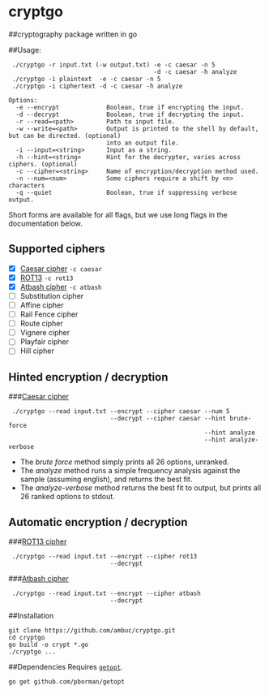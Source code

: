 # cryptgo
##cryptography package written in go


##Usage:

```
 ./cryptgo -r input.txt (-w output.txt) -e -c caesar -n 5
                                        -d -c caesar -h analyze
 ./cryptgo -i plaintext  -e -c caesar -n 5
 ./cryptgo -i ciphertext -d -c caesar -h analyze

Options:
  -e --encrypt             Boolean, true if encrypting the input.
  -d --decrypt             Boolean, true if decrypting the input.
  -r --read=<path>         Path to input file.
  -w --write=<path>        Output is printed to the shell by default, but can be directed. (optional)
                           into an output file.
  -i --input=<string>      Input as a string.
  -h --hint=<string>       Hint for the decrypter, varies across ciphers. (optional)
  -c --cipher=<string>     Name of encryption/decryption method used.
  -n --num=<num>           Some ciphers require a shift by <n> characters
  -q --quiet               Boolean, true if suppressing verbose output.
```
Short forms are available for all flags, but we use long flags in the documentation below.

## Supported ciphers
 - [x] [Caesar cipher](#caesar-cipher) `-c caesar`
 - [x] [ROT13](#rot13-cipher) `-c rot13`
 - [x] [Atbash cipher](#atbash-cipher) `-c atbash`
 - [ ] Substitution cipher
 - [ ] Affine cipher
 - [ ] Rail Fence cipher
 - [ ] Route cipher
 - [ ] Vignere cipher
 - [ ] Playfair cipher
 - [ ] Hill cipher

## Hinted encryption / decryption
###[Caesar cipher](https://en.wikipedia.org/wiki/Caesar_cipher)
```
 ./cryptgo --read input.txt --encrypt --cipher caesar --num 5
                            --decrypt --cipher caesar --hint brute-force
                                                      --hint analyze
                                                      --hint analyze-verbose
```
 - The _brute force_ method simply prints all 26 options, unranked.
 - The _analyze_ method runs a simple frequency analysis against the sample (assuming english), and returns the best fit. 
 - The _analyze-verbose_ method returns the best fit to output, but prints all 26 ranked options to stdout.

## Automatic encryption / decryption

###[ROT13 cipher](https://en.wikipedia.org/wiki/ROT13)
  ```
   ./cryptgo --read input.txt --encrypt --cipher rot13
                              --decrypt
  ```
###[Atbash cipher](https://en.wikipedia.org/wiki/Atbash)
  ```
   ./cryptgo --read input.txt --encrypt --cipher atbash
                              --decrypt
  ```
##Installation
```
git clone https://github.com/ambuc/cryptgo.git
cd cryptgo
go build -o crypt *.go
./cryptgo ...
```

##Dependencies
Requires [`getopt`](https://godoc.org/github.com/pborman/getopt).
```
go get github.com/pborman/getopt
```


